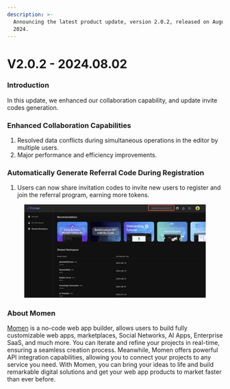 ```yaml
---
description: >-
  Announcing the latest product update, version 2.0.2, released on August 15th,
  2024.
---
```


# V2.0.2 - 2024.08.02

### **Introduction**
In this update, we enhanced our collaboration capability, and update invite codes generation.


### Enhanced Collaboration Capabilities
1. Resolved data conflicts during simultaneous operations in the editor by multiple users.
2. Major performance and efficiency improvements.
   

### Automatically Generate Referral Code During Registration
1. Users can now share invitation codes to invite new users to register and join the referral program, earning more tokens.
<figure><img src="../.gitbook/assets/productUpdate_v2.0.2/20240816-133218.jpeg" alt=""><figcaption></figcaption></figure>

### **About Momen**

[Momen](https://momen.app/?channel=blog-about) is a no-code web app builder, allows users to build fully customizable web apps, marketplaces, Social Networks, AI Apps, Enterprise SaaS, and much more. You can iterate and refine your projects in real-time, ensuring a seamless creation process. Meanwhile, Momen offers powerful API integration capabilities, allowing you to connect your projects to any service you need. With Momen, you can bring your ideas to life and build remarkable digital solutions and get your web app products to market faster than ever before.
